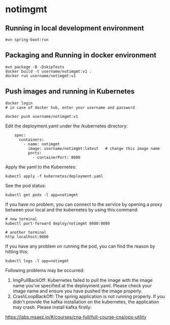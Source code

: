 # notimgmt

## Running in local development environment

```
mvn spring-boot:run
```

## Packaging and Running in docker environment

```
mvn package -B -DskipTests
docker build -t username/notimgmt:v1 .
docker run username/notimgmt:v1
```

## Push images and running in Kubernetes

```
docker login 
# in case of docker hub, enter your username and password

docker push username/notimgmt:v1
```

Edit the deployment.yaml under the /kubernetes directory:
```
    spec:
      containers:
        - name: notimgmt
          image: username/notimgmt:latest   # change this image name
          ports:
            - containerPort: 8080

```

Apply the yaml to the Kubernetes:
```
kubectl apply -f kubernetes/deployment.yaml
```

See the pod status:
```
kubectl get pods -l app=notimgmt
```

If you have no problem, you can connect to the service by opening a proxy between your local and the kubernetes by using this command:
```
# new terminal
kubectl port-forward deploy/notimgmt 8080:8080

# another terminal
http localhost:8080
```

If you have any problem on running the pod, you can find the reason by hitting this:
```
kubectl logs -l app=notimgmt
```

Following problems may be occurred:

1. ImgPullBackOff:  Kubernetes failed to pull the image with the image name you've specified at the deployment.yaml. Please check your image name and ensure you have pushed the image properly.
1. CrashLoopBackOff: The spring application is not running properly. If you didn't provide the kafka installation on the kubernetes, the application may crash. Please install kafka firstly:

https://labs.msaez.io/#/courses/cna-full/full-course-cna/ops-utility

